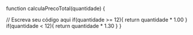 function calculaPrecoTotal(quantidade) {
    
  // Escreva seu código aqui
  if(quantidade >= 12){
    return quantidade * 1.00
  }
  if(quantidade < 12){
    return quantidade * 1.30
  }
}